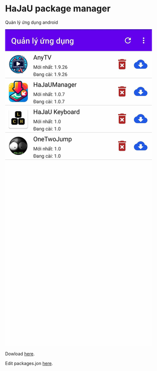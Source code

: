 # HaJaU package manager

Quản lý ứng dụng android

![Màn hình](Images/demo.jpg)


Dowload [here](https://github.com/hajaulee/HaJaUManager/raw/main/app/release/app-release.apk).

Edit packages.jon [here](https://github.com/hajaulee/HaJaUManager/edit/main/packages.json).
